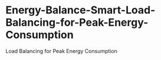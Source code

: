 # Energy-Balance-Smart-Load-Balancing-for-Peak-Energy-Consumption
Load Balancing for Peak Energy Consumption
